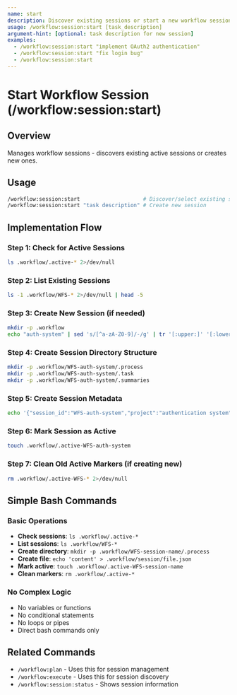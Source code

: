 ```yaml
---
name: start
description: Discover existing sessions or start a new workflow session with intelligent session management
usage: /workflow:session:start [task_description]
argument-hint: [optional: task description for new session]
examples:
  - /workflow:session:start "implement OAuth2 authentication"
  - /workflow:session:start "fix login bug"
  - /workflow:session:start
---
```


# Start Workflow Session (/workflow:session:start)

## Overview
Manages workflow sessions - discovers existing active sessions or creates new ones.

## Usage
```bash
/workflow:session:start                    # Discover/select existing sessions
/workflow:session:start "task description" # Create new session
```

## Implementation Flow

### Step 1: Check for Active Sessions
```bash
ls .workflow/.active-* 2>/dev/null
```

### Step 2: List Existing Sessions
```bash
ls -1 .workflow/WFS-* 2>/dev/null | head -5
```

### Step 3: Create New Session (if needed)
```bash
mkdir -p .workflow
echo "auth-system" | sed 's/[^a-zA-Z0-9]/-/g' | tr '[:upper:]' '[:lower:]'
```

### Step 4: Create Session Directory Structure
```bash
mkdir -p .workflow/WFS-auth-system/.process
mkdir -p .workflow/WFS-auth-system/.task
mkdir -p .workflow/WFS-auth-system/.summaries
```

### Step 5: Create Session Metadata
```bash
echo '{"session_id":"WFS-auth-system","project":"authentication system","status":"planning"}' > .workflow/WFS-auth-system/workflow-session.json
```

### Step 6: Mark Session as Active
```bash
touch .workflow/.active-WFS-auth-system
```

### Step 7: Clean Old Active Markers (if creating new)
```bash
rm .workflow/.active-WFS-* 2>/dev/null
```

## Simple Bash Commands

### Basic Operations
- **Check sessions**: `ls .workflow/.active-*`
- **List sessions**: `ls .workflow/WFS-*`
- **Create directory**: `mkdir -p .workflow/WFS-session-name/.process`
- **Create file**: `echo 'content' > .workflow/session/file.json`
- **Mark active**: `touch .workflow/.active-WFS-session-name`
- **Clean markers**: `rm .workflow/.active-*`

### No Complex Logic
- No variables or functions
- No conditional statements
- No loops or pipes
- Direct bash commands only

## Related Commands
- `/workflow:plan` - Uses this for session management
- `/workflow:execute` - Uses this for session discovery
- `/workflow:session:status` - Shows session information